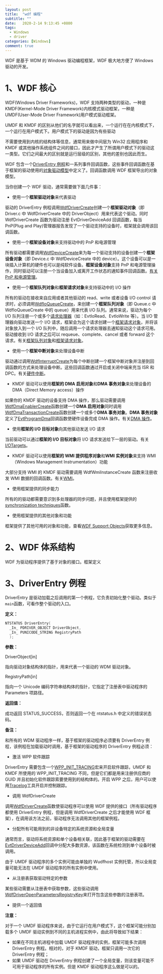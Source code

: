 ```yaml
---
layout: post
title:  "wdf 编程"
subtitle: ""
date:   2020-2-14 9:13:45 +0800
tags:
  - Windows
  - driver
categories: [Windows]
comment: true
---
```


WDF 是基于 WDM 的 Windows 驱动编程框架，WDF 极大地方便了 Windows 驱动的开发。

# 1、WDF 核心

WDF(Windows Driver Frameworks)，WDF 支持两种类型的驱动，一种是 KMDF(Kernel-Mode Driver Framework)内核模式驱动框架，一种是 UMDF(User-Mode Driver Framework)用户模式驱动框架。

UMDF 和 KMDF 的区别从他们的名字就可以看出来，一个运行在在内核模式下，一个运行在用户模式下。用户模式下的驱动是因为有些驱动

不需要使用到内核的结构体等信息，通常用来做中间层为 Win32 应用程序和 KMDF 或其他操作系统组件之间的接口，因此才产生了所谓用户模式下的驱动这一类型。它们之间最大的区别就是运行层级的区别，其他的差别也因此而生。

WDF 包含一个[DriverEntry 例程](.)和一系列事件回调函数，这些事件回调函数在基于框架的驱动使用的[对象驱动模型](https://docs.microsoft.com/zh-cn/windows-hardware/drivers/wdf/introduction-to-framework-objects)中定义了。回调函数调用 WDF 框架导出的对象模型。

当你创建一个 WDF 驱动，通常需要做下面几件事：

- 使用一个**框架驱动对象**来代表驱动

驱动的 DriverEntry 例程调用[WdfDriverCreate](https://docs.microsoft.com/windows-hardware/drivers/ddi/wdfdriver/nf-wdfdriver-wdfdrivercreate)创建一个**框架驱动对象**（即 Driver.c 中 WdfDriverCreate 中的 DriverObject）用来代表这个驱动。同时 WdfDriverCreate 函数为驱动注册 EvtDriverDeviceAdd 回调函数，每当 PnP(Plug and Play)管理器报告发现了一个驱动支持的设备时，框架就会调用该回调函数。

- 使用一个**框架设备对象**来支持驱动中的 PnP 和电源管理

所有驱动都需要调用[WdfDeviceCreate](https://docs.microsoft.com/windows-hardware/drivers/ddi/wdfdevice/nf-wdfdevice-wdfdevicecreate)来为每一个驱动支持的设备创建一个**框架设备对象**（即 Device.c 中 WdfDeviceCreate 中的 device）。这个设备可以是一块插入计算机的硬件也可以是纯软件设备。**框架设备对象**支持 PnP 和电源管理操作，同时驱动可以注册一个当设备加入或离开工作状态的通知事件回调函数。[有关 PnP 和电源管理](https://docs.microsoft.com/en-us/windows-hardware/drivers/wdf/supporting-pnp-and-power-management-in-your-driver)。

- 使用一个**框架队列对象**和**框架请求对象**来支持驱动中的 I/O 操作

所有的驱动在接收来自应用或者其他驱动的 read、write 或者设备 I/O control 请求时，必须调用[WdfIoQueueCreate](https://docs.microsoft.com/windows-hardware/drivers/ddi/wdfio/nf-wdfio-wdfioqueuecreate)，来创建一个**框架队列对象**（即 Queue.c 中 WdfIoQueueCreate 中的 queue）用来代表 I/O 队列。通常来说，驱动为每个 I/O 队列注册一个或多个[请求处理器](https://docs.microsoft.com/en-us/windows-hardware/drivers/wdf/request-handlers)（如：EvtIoRead、EvtIoWrite 等）。当 I/O 管理器向驱动发送一个 I/O 请求，框架会为这个请求创建一个[框架请求对象](https://docs.microsoft.com/en-us/windows-hardware/drivers/wdf/request-handlers)，并将该对象放入到一个 I/O 队列中，随后调用一个请求处理器去通知驱动这个请求可用。驱动接收到 I/O 请求之后可以 requeue、complete、cancel 或者 forward 这个请求。有关[框架队列对象](https://docs.microsoft.com/en-us/windows-hardware/drivers/wdf/framework-queue-objects)和[框架请求对象](https://docs.microsoft.com/en-us/windows-hardware/drivers/wdf/framework-request-objects)。

- 使用一个**框架中断对象**来处理设备中断

驱动通过调用[WdfInterruptCreate](https://docs.microsoft.com/windows-hardware/drivers/ddi/wdfinterrupt/nf-wdfinterrupt-wdfinterruptcreate)为每个中断创建一个框架中断对象并注册到回调函数的方式来处理设备中断。这些回调函数通过开启或关闭中端来充当 ISR 和 DPC。有关[硬件中断](https://docs.microsoft.com/en-us/windows-hardware/drivers/wdf/handling-hardware-interrupts)。

- KMDF 驱动可以使用**框架的 DMA 启用对象**和**DMA 事务对象**来处理设备的 DMA（Direct Memory access）操作

如果你的 KMDF 驱动的设备支持 DMA 操作，那么驱动需要调用[WdfDmaEnablerCreate](https://docs.microsoft.com/windows-hardware/drivers/ddi/wdfdmaenabler/nf-wdfdmaenabler-wdfdmaenablercreate)函数创建一个**DMA 启用对象**同时调用[WdfDmaTransactionCreate](https://docs.microsoft.com/windows-hardware/drivers/ddi/wdfdmatransaction/nf-wdfdmatransaction-wdfdmatransactioncreate)函数创建一个或多个**DMA 事务对象**。**DMA 事务对象**定义了[EvtProgramDma](https://docs.microsoft.com/windows-hardware/drivers/ddi/wdfdmatransaction/nc-wdfdmatransaction-evt_wdf_program_dma)回调函数使硬件设备完成 DMA 操作。有关[DMA 操作](https://docs.microsoft.com/en-us/windows-hardware/drivers/wdf/handling-dma-operations-in-kmdf-drivers)。

- 使用**框架的 I/O 目标对象**向其他驱动发送 I/O 请求

当前驱动可以通过**框架的 I/O 目标对象**将 I/O 请求发送给下一层的驱动。有关[I/OTargets](https://docs.microsoft.com/en-us/windows-hardware/drivers/wdf/using-i-o-targets)。

- KMDF 驱动可以使用**框架的 WMI 提供程序对象**和**WMI 实例对象**来支持 WMI（Windows Management Instrumentation）功能

大部分支持 WMI 的 KMDF 驱动需要调用 WdfWmiInstanceCreate 函数来注册收发 WMI 数据的回调函数。有关[WMI](https://docs.microsoft.com/en-us/windows-hardware/drivers/wdf/supporting-wmi-in-kmdf-drivers)。

- 使用框架提供的同步能力

所有的的驱动都需要意识到多处理器的同步问题，并且使用框架提供的[synchronization techniques](https://docs.microsoft.com/en-us/windows-hardware/drivers/wdf/synchronization-techniques-for-wdf-drivers)函数。

- 使用框架提供的其他对象和功能

框架提供了其他可用的对象和功能，查看[WDF Support Objects](https://docs.microsoft.com/en-us/windows-hardware/drivers/wdf/wdf-support-objects)获取更多信息。

# 2、WDF 体系结构

WDF 为驱动程序提供了基于对象的接口。框架定义

# 3、DriverEntry 例程

DriverEntry 是驱动加载之后调用的第一个例程，它负责初始化整个驱动。类似于`main`函数，可看作整个驱动的入口。

**定义：**

```c
NTSTATUS DriverEntry(
  _In_ PDRIVER_OBJECT DriverObject,
  _In_ PUNICODE_STRING RegistryPath
  );
```

**参数：**

DriverObject[in]

指向驱动对象结构体的指针，用来代表一个驱动的 WDM 驱动对象。

RegistryPath[in]

指向一个 Unicode 编码字符串结构体的指针，它指定了注册表中驱动程序的 Parameters 项路径。

**返回值：**

成功返回 STATUS_SUCCESS，否则返回一个在 ntstatus.h 中定义的错误状态码。

**备注：**

和所有的 WDM 驱动程序一样，基于框架的驱动程序必须要有 DriverEntry 例程，该例程在加载驱动时调用，基于框架的驱动程序的 DriverEntry 例程必须：

- 激活 WPP 软件跟踪

DriverEntry 需要包含一个[WPP_INIT_TRACING](https://docs.microsoft.com/zh-cn/previous-versions/windows/hardware/previsioning-framework/ff556191(v=vs.85))宏来开启软件跟踪，UMDF 和 KMDF 所使用的 WPP_INIT_TRACING 不同，但是它们都是用来注册供应商的 GUID 并且初始化软件跟踪索要使用到的结构体的。开启 WPP 之后，用户可以使用[Tracelog](https://docs.microsoft.com/zh-cn/windows-hardware/drivers/devtest/tracelog?redirectedfrom=MSDN)工具开启并控制跟踪。

- 调用 WdfDriverCreate

调用[WdfDriverCreate](https://docs.microsoft.com/windows-hardware/drivers/ddi/wdfdriver/nf-wdfdriver-wdfdrivercreate)函数使驱动程序可以使用 WDF 提供的接口（所有驱动程序都使用 DriverEntry 例程，但是调用 WdfDriverCreate 之后才能使用 WDF 框架），在调用该方法之前，驱动程序无法调用其他的框架例程。

- 分配所有可能用到的非设备特定的系统资源和全局变量

通常而言，驱动将系统资源和单个设备相关联，因此基于框架的驱动需要在[EvtDriverDeviceAdd](https://docs.microsoft.com/zh-cn/windows-hardware/drivers/ddi/wdfdriver/nc-wdfdriver-evt_wdf_driver_device_add)回调中分配大多数资源，该函数在系统检测到单个设备时被调用。

由于 UMDF 驱动程序的多个实例可能由单独的 Wudfhost 实例托管，所以全局变量可能无法在 UMDF 驱动程序的所有实例中使用。

- 从注册表获取驱动特定的参数

某些驱动需要从注册表中获取参数，这些驱动调用[WdfDriverOpenParametersRegistryKey](https://docs.microsoft.com/zh-cn/windows-hardware/drivers/ddi/wdfdriver/nf-wdfdriver-wdfdriveropenparametersregistrykey)来打开包含这些参数的注册表项。

- 提供一个返回值

**注意：**

对于一个 UMDF 驱动程序来说，由于它运行在用户模式下，这个框架可能分别加载多个 UMDF 驱动实例到不同的主机进程实例中，由此将导致如下结果：

- 如果在不同主机进程中加载 UMDF 驱动程序的实例，框架可能多次调用 DriverEntry 例程。相对的，对于 KMDF 驱动，框架只调用一次它的 DriverEntry 例程；
- 如果 UMDF 驱动在 DriverEntry 例程创建了一个全局变量，则该变量可能不可用于驱动程序的所有实例。但是 KMDF 驱动程序这么做是可以的。

